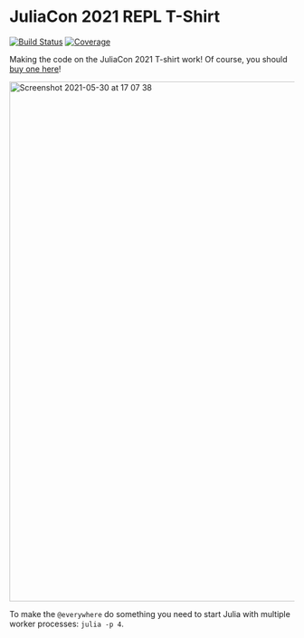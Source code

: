 # JuliaCon 2021 REPL T-Shirt

[![Build Status](https://github.com/JuliaCon/JuliaCon.jl/workflows/CI/badge.svg)](https://github.com/JuliaCon/JuliaCon.jl/actions)
[![Coverage](https://codecov.io/gh/JuliaCon/JuliaCon.jl/branch/master/graph/badge.svg)](https://codecov.io/gh/JuliaCon/JuliaCon.jl)

Making the code on the JuliaCon 2021 T-shirt work! Of course, you should [buy one here](https://www.bonfire.com/juliacon-repl/)!

<img width="919" alt="Screenshot 2021-05-30 at 17 07 38" src="https://user-images.githubusercontent.com/187980/120109394-8ca0b000-c169-11eb-8617-e55bb0a44cee.png">

To make the `@everywhere` do something you need to start Julia with multiple worker processes: `julia -p 4`.
